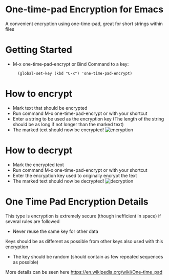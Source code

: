 # One-time-pad Encryption for Emacs
A convenient encryption using one-time-pad, great for short strings within files

# Getting Started
* M-x one-time-pad-encrypt or Bind Command to a key:

        (global-set-key (kbd "C-x") 'one-time-pad-encrypt)

# How to encrypt
* Mark text that should be encrypted
* Run command M-x one-time-pad-encrypt or with your shortcut
* Enter a string to be used as the encryption key (The length of the string should be as long if not longer than the marked text)
* The marked text should now be encrypted!
![encryption](http://i.imgur.com/1QxmJNe.gif)

# How to decrypt
* Mark the encrypted text
* Run command M-x one-time-pad-encrypt or with your shortcut
* Enter the encryption key used to originally encrypt the text
* The marked text should now be decrypted!
![decryption](http://i.imgur.com/j0VwKTa.gif)

# One Time Pad Encryption Details
This type is encryption is extremely secure (though inefficient in space) if several rules are followed
* Never reuse the same key for other data

Keys should be as different as possible from other keys also used with this encryption

* The key should be random (should contain as few repeated sequences as possible)

More details can be seen here
https://en.wikipedia.org/wiki/One-time_pad